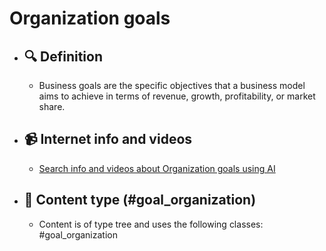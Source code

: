 # Organization goals
- ## 🔍 Definition
  - Business goals are the specific objectives that a business model aims to achieve in terms of revenue, growth, profitability, or market share.
- ## 📹 Internet info and videos
  - [Search info and videos about Organization goals using AI](https://www.perplexity.ai/search?q=videos+about+Organization+goals:+Business+goals+are+the+specific+objectives+that+a+business+model+aims+to+achieve+in+terms+of+revenue,+growth,+profitability,+or+market+share.
)
- ## 📰 Content type (#goal_organization)
  - Content is of type tree and uses the following classes: #goal_organization

